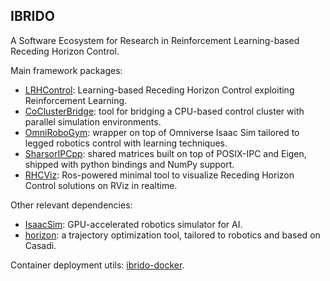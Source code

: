 ## IBRIDO
<!-- <h2 align="center" style="text-decoration: none;"> <img src="https://img.shields.io/badge/License-GPLv2-purple.svg" alt="License">

![icon.svg](docs/images/logo.svg)

</h2> -->
A Software Ecosystem for Research in Reinforcement Learning-based Receding Horizon Control.

Main framework packages:
- [LRHControl](https://github.com/AndrePatri/LRHControl): Learning-based Receding Horizon Control exploiting Reinforcement Learning.
- [CoClusterBridge](https://github.com/AndrePatri/CoClusterBridge): tool for bridging a CPU-based control cluster with parallel simulation environments.
- [OmniRoboGym](https://github.com/AndrePatri/OmniRoboGym): wrapper on top of Omniverse Isaac Sim tailored to legged robotics control with learning techniques. 
- [SharsorIPCpp](https://github.com/AndrePatri/SharsorIPCpp): shared matrices built on top of POSIX-IPC and Eigen, shipped with python bindings and NumPy support.
- [RHCViz](https://github.com/AndrePatri/RHCViz): Ros-powered minimal tool to visualize Receding Horizon Control solutions on RViz in realtime.

Other relevant dependencies:
- [IsaacSim](https://developer.nvidia.com/isaac-sim): GPU-accelerated robotics simulator for AI.
- [horizon](https://github.com/ADVRHumanoids/horizon/tree/andrepatri_devel): a trajectory optimization tool, tailored to robotics and based on Casadi.

Container deployment utils: [ibrido-docker](https://github.com/AndrePatri/ibrido-docker).
